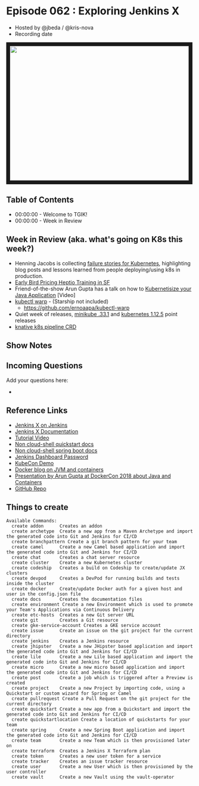# Episode 062 : Exploring Jenkins X

- Hosted by @jbeda / @kris-nova
- Recording date

<!--- Thumbnailed embed of the video, n8Xo_ghCIOSY is the video id from the youtube url --->

<a href="https://www.youtube.com/watch?v=QdwtefUsoNI
" target="_blank"><img src="http://img.youtube.com/vi/QdwtefUsoNI/hqdefault.jpg" width="480" height="360" border="10" /></a>

## Table of Contents

- 00:00:00 - Welcome to TGIK!
- 00:00:00 - Week in Review

## Week in Review (aka. what's going on K8s this week?)

- Henning Jacobs is collecting [failure stories for Kubernetes](https://github.com/hjacobs/kubernetes-failure-stories), highlighting blog posts and lessons learned from people deploying/using k8s in production.
- [Early Bird Pricing Heptio Training in SF](https://www.eventbrite.com/e/vmware-kubernetes-academy-hands-on-training-in-san-francisco-tickets-49439435683)
- Friend-of-the-show Arun Gupta has a talk on how to [Kubernetisize your Java Application](https://www.youtube.com/watch?v=QgMwcpAT49M&feature=youtu.be&list=PLEx5khR4g7PIzxn476GK3Mkk19csZZjeH) [Video]
- [kubectl warp](https://itnext.io/introducing-kubectl-warp-live-develop-code-in-kubernetes-9846c16d4bec) - (Starship not included)
   - https://github.com/ernoaapa/kubectl-warp
- Quiet week of releases, [minikube .33.1](https://github.com/kubernetes/minikube/releases/tag/v0.33.1) and [kubernetes 1.12.5](https://github.com/kubernetes/kubernetes/releases/tag/v1.12.5) point releases
- [knative k8s pipeline CRD](https://github.com/knative/build-pipeline)

## Show Notes


## Incoming Questions

Add your questions here:

- 

## Reference Links

 - [Jenkins X on Jenkins](https://jenkins.io/projects/jenkins-x/)
 - [Jenkins X Documentation](https://jenkins-x.io/)
 - [Tutorial Video](https://www.youtube.com/watch?v=kPes3rvT1UM&feature=youtu.be)
 - [Non cloud-shell quickstart docs](https://jenkins-x.io/developing/create-quickstart/)
 - [Non cloud-shell spring boot docs](https://jenkins-x.io/developing/create-spring/)
 - [Jenkins Dashboard Password](https://github.com/jenkins-x/jx/issues/607)
 - [KubeCon Demo](https://www.youtube.com/watch?v=uHe7R_iZSLU)
- [Docker blog on JVM and containers](https://blog.docker.com/2018/12/top-5-post-docker-container-java/)
- [Presentation by Arun Gupta at DockerCon 2018 about Java and Containers](https://www.slideshare.net/arungupta1/java-in-a-world-of-containers-dockercon-2018)
- [GitHub Repo](https://github.com/jenkins-x/jx)

## Things to create

```
Available Commands:
  create addon      Creates an addon
  create archetype  Create a new app from a Maven Archetype and import the generated code into Git and Jenkins for CI/CD
  create branchpattern Create a git branch pattern for your team
  create camel      Create a new Camel based application and import the generated code into Git and Jenkins for CI/CD
  create chat       Creates a chat server resource
  create cluster    Create a new Kubernetes cluster
  create codeship   Creates a build on Codeship to create/update JX clusters
  create devpod     Creates a DevPod for running builds and tests inside the cluster
  create docker     Create/update Docker auth for a given host and user in the config.json file
  create docs       Creates the documentation files
  create environment Create a new Environment which is used to promote your Team's Applications via Continuous Delivery
  create etc-hosts  Creates a new Git server URL
  create git        Creates a Git resource
  create gke-service-account Creates a GKE service account
  create issue      Create an issue on the git project for the current directory
  create jenkins    Creates a Jenkins resource
  create jhipster   Create a new JHipster based application and import the generated code into Git and Jenkins for CI/CD
  create lile       Create a new Lile based application and import the generated code into Git and Jenkins for CI/CD
  create micro      Create a new micro based application and import the generated code into Git and Jenkins for CI/CD
  create post       Create a job which is triggered after a Preview is created
  create project    Create a new Project by importing code, using a Quickstart or custom wizard for Spring or Camel
  create pullrequest Create a Pull Request on the git project for the current directory
  create quickstart Create a new app from a Quickstart and import the generated code into Git and Jenkins for CI/CD
  create quickstartlocation Create a location of quickstarts for your team
  create spring     Create a new Spring Boot application and import the generated code into Git and Jenkins for CI/CD
  create team       Create a new Team which is then provisioned later on
  create terraform  Creates a Jenkins X Terraform plan
  create token      Creates a new user token for a service
  create tracker    Creates an issue tracker resource
  create user       Create a new User which is then provisioned by the user controller
  create vault      Create a new Vault using the vault-operator
  ```
